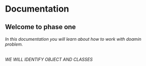 # Documentation
## Welcome to phase one
###### In this documentation you will learn about how to work with doamin problem.
###### WE WILL IDENTIFY OBJECT AND CLASSES
